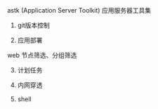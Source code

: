 
astk (Application Server Toolkit) 应用服务器工具集 


1. git版本控制

2. 应用部署

web 节点筛选、分组筛选

3. 计划任务

4. 内网穿透

5. shell 
